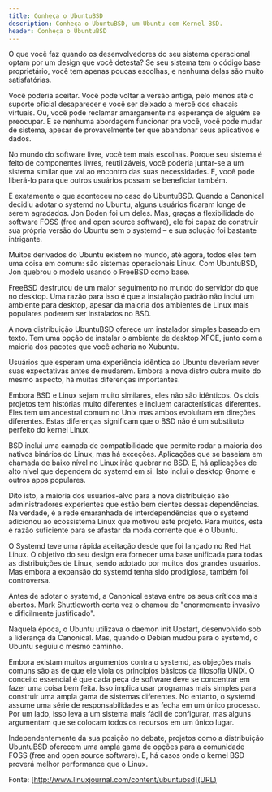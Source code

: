 ```yaml
---
title: Conheça o UbuntuBSD
description: Conheça o UbuntuBSD, um Ubuntu com Kernel BSD.
header: Conheça o UbuntuBSD
---
```


O que você faz quando os desenvolvedores do seu sistema operacional optam por um design que você detesta? Se seu sistema tem o código base proprietário, você tem apenas poucas escolhas, e nenhuma delas são muito satisfatórias.

Você poderia aceitar. Você pode voltar a versão antiga, pelo menos até o suporte oficial desaparecer e você ser deixado a mercê dos chacais virtuais. Ou, você pode reclamar amargamente na esperança de alguém se preocupar. E se nenhuma abordagem funcionar pra você, você pode mudar de sistema, apesar de provavelmente ter que abandonar seus aplicativos e dados.

No mundo do software livre, você tem mais escolhas. Porque seu sistema é feito de componentes livres, reutilizáveis, você poderia juntar-se a um sistema similar que vai ao encontro das suas necessidades. E, você pode liberá-lo para que outros usuários possam se beneficiar também.

É exatamente o que aconteceu no caso do UbuntuBSD. Quando a Canonical decidiu adotar o systemd no Ubuntu, alguns usuários ficaram longe de serem agradados. Jon Boden foi um deles. Mas, graças a flexibilidade do software FOSS (free and open source software), ele foi capaz de construir sua própria versão do Ubuntu sem o systemd – e sua solução foi bastante intrigante.

Muitos derivados do Ubuntu existem no mundo, até agora, todos eles tem uma coisa em comum: são sistemas operacionais Linux. Com UbuntuBSD, Jon quebrou o modelo usando o FreeBSD como base.

FreeBSD desfrutou de um maior seguimento no mundo do servidor do que no desktop. Uma razão para isso é que a instalação padrão não inclui um ambiente para desktop, apesar da maioria dos ambientes de Linux mais populares poderem ser instalados no BSD.

A nova distribuição UbuntuBSD oferece um instalador simples baseado em texto. Tem uma opção de instalar o ambiente de desktop XFCE, junto com a maioria dos pacotes que você acharia no Xubuntu.

Usuários que esperam uma experiência idêntica ao Ubuntu deveriam rever suas expectativas antes de mudarem. Embora a nova distro cubra muito do mesmo aspecto, há muitas diferenças importantes.

Embora BSD e Linux sejam muito similares, eles não são idênticos. Os dois projetos tem histórias muito diferentes e incluem características diferentes. Eles tem um ancestral comum no Unix mas ambos evoluíram em direções diferentes. Estas diferenças significam que o BSD não é um substituto perfeito do kernel Linux.

BSD inclui uma camada de compatibilidade que permite rodar a maioria dos nativos binários do Linux, mas há exceções. Aplicações que se baseiam em chamada de baixo nível no Linux irão quebrar no BSD. E, há aplicações de alto nível que dependem do systemd em si. Isto inclui o desktop Gnome e outros apps populares.

Dito isto, a maioria dos usuários-alvo para a nova distribuição são administradores experientes que estão bem cientes dessas dependências. Na verdade, é a rede emaranhada de interdependências que o systemd adicionou ao ecossistema Linux que motivou este projeto. Para muitos, esta é razão suficiente para se afastar da moda corrente que é o Ubuntu.

O Systemd teve uma rápida aceitação desde que foi lançado no Red Hat Linux. O objetivo do seu design era fornecer uma base unificada para todas as distribuições de Linux, sendo adotado por muitos dos grandes usuários. Mas embora a expansão do systemd tenha sido prodigiosa, também foi controversa.

Antes de adotar o systemd, a Canonical estava entre os seus críticos mais abertos. Mark Shuttleworth certa vez o chamou de "enormemente invasivo e dificilmente justificado".

Naquela época, o Ubuntu utilizava o daemon init Upstart, desenvolvido sob a liderança da Canonical. Mas, quando o Debian mudou para o systemd, o Ubuntu seguiu o mesmo caminho.

Embora existam muitos argumentos contra o systemd, as objeções mais comuns são as de que ele viola os princípios básicos da filosofia UNIX. O conceito essencial é que cada peça de software deve se concentrar em fazer uma coisa bem feita. Isso implica usar programas mais simples para construir uma ampla gama de sistemas diferentes. No entanto, o systemd assume uma série de responsabilidades e as fecha em um único processo. Por um lado, isso leva a um sistema mais fácil de configurar, mas alguns argumentam que se colocam todos os recursos em um único lugar.

Independentemente da sua posição no debate, projetos como a distribuição UbuntuBSD oferecem uma ampla gama de opções para a comunidade FOSS (free and open source software). E, há casos onde o kernel BSD proverá melhor performance que o Linux.

Fonte: [http://www.linuxjournal.com/content/ubuntubsd](URL)
